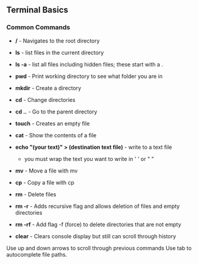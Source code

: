 ## Terminal Basics

### Common Commands

- **/** - Navigates to the root directory
- **ls** - list files in the current directory
- **ls -a** - list all files including hidden files; these start with a .
- **pwd** - Print working directory to see what folder you are in
- **mkdir** - Create a directory
- **cd** - Change directories
- **cd ..** - Go to the parent directory
- **touch** - Creates an empty file
- **cat** - Show the contents of a file
  
- **echo "(your text)" > (destination text file)** - write to a text file  
    - you must wrap the text you want to write in ' ' or " "
- **mv** - Move a file with mv <filename> <location and or new name>
- **cp** - Copy a file with cp <file to copy> <location and or name of copy>
- **rm** - Delete files
- **rm -r** - Adds recursive flag and allows deletion of files and empty directories
- **rm -rf** - Add flag -f (force) to delete directories that are not empty
- **clear** - Clears console display but still can scroll through history

Use up and down arrows to scroll through previous commands
Use tab to autocomplete file paths.

